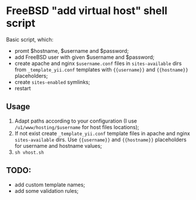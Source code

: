 # FreeBSD "add virtual host" shell script

Basic script, which:
- promt $hostname, $username and $password;
- add FreeBSD user with given $username and $password;
- create apache and nginx `$username.conf` files in `sites-available` dirs from `_template_yii.conf` templates with `{{username}}` and `{{hostname}}` placeholders;
- create `sites-enabled` symlinks;
- restart

## Usage

1. Adapt paths according to your configuration (I use `/u1/www/hosting/$username` for host files locations);
2. If not exist create `_template_yii.conf` template files in apache and nginx `sites-available` dirs. Use `{{username}}` and `{{hostname}}` placeholders for username and hostname values;
3. ```sh vhost.sh```

## TODO:
- add custom template names;
- add some validation rules;
